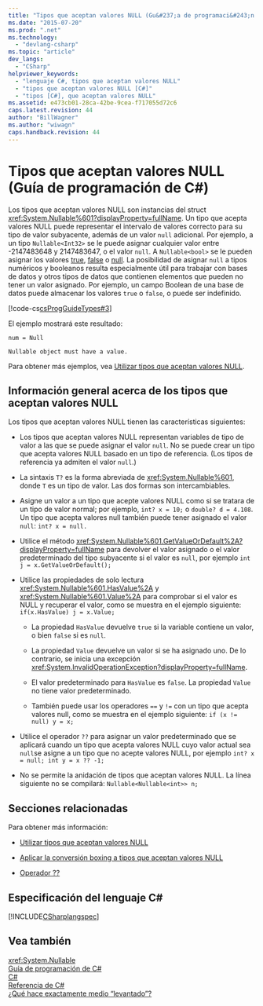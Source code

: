 ```yaml
---
title: "Tipos que aceptan valores NULL (Gu&#237;a de programaci&#243;n de C#) | Microsoft Docs"
ms.date: "2015-07-20"
ms.prod: ".net"
ms.technology: 
  - "devlang-csharp"
ms.topic: "article"
dev_langs: 
  - "CSharp"
helpviewer_keywords: 
  - "lenguaje C#, tipos que aceptan valores NULL"
  - "tipos que aceptan valores NULL [C#]"
  - "tipos [C#], que aceptan valores NULL"
ms.assetid: e473cb01-28ca-42be-9cea-f717055d72c6
caps.latest.revision: 44
author: "BillWagner"
ms.author: "wiwagn"
caps.handback.revision: 44
---
```

# Tipos que aceptan valores NULL (Gu&#237;a de programaci&#243;n de C#)
Los tipos que aceptan valores NULL son instancias del struct <xref:System.Nullable%601?displayProperty=fullName>.  Un tipo que acepta valores NULL puede representar el intervalo de valores correcto para su tipo de valor subyacente, además de un valor `null` adicional.  Por ejemplo, a un tipo `Nullable<Int32>` se le puede asignar cualquier valor entre \-2147483648 y 2147483647, o el valor `null`.  A `Nullable<bool>` se le pueden asignar los valores [true](../../../csharp/language-reference/keywords/true.md), [false](../../../csharp/language-reference/keywords/false.md) o [null](../../../csharp/language-reference/keywords/null.md).  La posibilidad de asignar `null` a tipos numéricos y booleanos resulta especialmente útil para trabajar con bases de datos y otros tipos de datos que contienen elementos que pueden no tener un valor asignado.  Por ejemplo, un campo Boolean de una base de datos puede almacenar los valores  `true` o `false`, o puede ser indefinido.  
  
 [!code-cs[csProgGuideTypes#3](../../../csharp/programming-guide/nullable-types/codesnippet/csharp/index_1.cs)]  
  
 El ejemplo mostrará este resultado:  
  
 `num = Null`  
  
 `Nullable object must have a value.`  
  
 Para obtener más ejemplos, vea [Utilizar tipos que aceptan valores NULL](../../../csharp/programming-guide/nullable-types/using-nullable-types.md).  
  
## Información general acerca de los tipos que aceptan valores NULL  
 Los tipos que aceptan valores NULL tienen las características siguientes:  
  
-   Los tipos que aceptan valores NULL representan variables de tipo de valor a las que se puede asignar el valor `null`.  No se puede crear un tipo que acepta valores NULL basado en un tipo de referencia.  \(Los tipos de referencia ya admiten el valor `null`.\)  
  
-   La sintaxis `T?` es la forma abreviada de <xref:System.Nullable%601>, donde `T` es un tipo de valor.  Las dos formas son intercambiables.  
  
-   Asigne un valor a un tipo que acepte valores NULL como si se tratara de un tipo de valor normal; por ejemplo, `int? x = 10;` o `double? d = 4.108`.  Un tipo que acepta valores null también puede tener asignado el valor `null`: `int? x = null.`  
  
-   Utilice el método <xref:System.Nullable%601.GetValueOrDefault%2A?displayProperty=fullName> para devolver el valor asignado o el valor predeterminado del tipo subyacente si el valor es `null`, por ejemplo `int j = x.GetValueOrDefault();`  
  
-   Utilice las propiedades de solo lectura <xref:System.Nullable%601.HasValue%2A> y <xref:System.Nullable%601.Value%2A> para comprobar si el valor es NULL y recuperar el valor, como se muestra en el ejemplo siguiente: `if(x.HasValue) j = x.Value;`  
  
    -   La propiedad `HasValue` devuelve `true` si la variable contiene un valor, o bien `false` si es `null`.  
  
    -   La propiedad `Value` devuelve un valor si se ha asignado uno.  De lo contrario, se inicia una excepción <xref:System.InvalidOperationException?displayProperty=fullName>.  
  
    -   El valor predeterminado para `HasValue` es `false`.  La propiedad `Value` no tiene valor predeterminado.  
  
    -   También puede usar los operadores `==` y `!=` con un tipo que acepta valores null, como se muestra en el ejemplo siguiente: `if (x != null) y = x;`  
  
-   Utilice el operador `??` para asignar un valor predeterminado que se aplicará cuando un tipo que acepta valores NULL cuyo valor actual sea `null`se asigne a un tipo que no acepte valores NULL, por ejemplo `int? x = null; int y = x ?? -1;`  
  
-   No se permite la anidación de tipos que aceptan valores NULL.  La línea siguiente no se compilará: `Nullable<Nullable<int>> n;`  
  
## Secciones relacionadas  
 Para obtener más información:  
  
-   [Utilizar tipos que aceptan valores NULL](../../../csharp/programming-guide/nullable-types/using-nullable-types.md)  
  
-   [Aplicar la conversión boxing a tipos que aceptan valores NULL](../../../csharp/programming-guide/nullable-types/boxing-nullable-types.md)  
  
-   [Operador ??](../../../csharp/language-reference/operators/null-conditional-operator.md)  
  
## Especificación del lenguaje C\#  
 [!INCLUDE[CSharplangspec](../../../csharp/language-reference/keywords/includes/csharplangspec-md.md)]  
  
## Vea también  
 <xref:System.Nullable>   
 [Guía de programación de C\#](../../../csharp/programming-guide/index.md)   
 [C\#](../../../csharp/csharp.md)   
 [Referencia de C\#](../../../csharp/language-reference/index.md)   
 [¿Qué hace exactamente medio “levantado”?](http://go.microsoft.com/fwlink/?LinkId=112382)